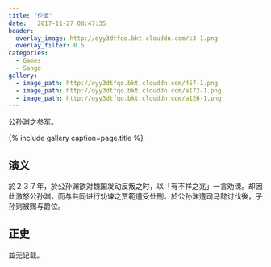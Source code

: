 ```yaml
---
title: "伦直"
date:   2017-11-27 08:47:35
header:
  overlay_image: http://oyy3dtfqo.bkt.clouddn.com/s3-1.png
  overlay_filter: 0.5
categories:
  - Games
  - Sango
gallery:
  - image_path: http://oyy3dtfqo.bkt.clouddn.com/457-1.png
  - image_path: http://oyy3dtfqo.bkt.clouddn.com/a172-1.png
  - image_path: http://oyy3dtfqo.bkt.clouddn.com/a126-1.png
---
```


公孙渊之参军。

{% include gallery caption=page.title %}

## 演义

於２３７年，於公孙渊欲对魏国发动反叛之时，以「有不祥之兆」一言劝谏。却因此激怒公孙渊，而与共同进行劝谏之贾範遭受处刑。於公孙渊遭司马懿讨伐後，子孙则被赐与爵位。

## 正史

並无记载。